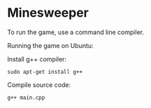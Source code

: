 # Minesweeper
To run the game, use a command line compiler.

Running the game on Ubuntu:

Install g++ compiler:
```
sudo apt-get install g++
```
Compile source code:
```
g++ main.cpp

